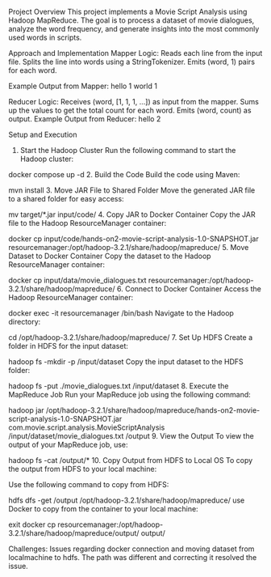 Project Overview
This project implements a Movie Script Analysis using Hadoop MapReduce. The goal is to process a dataset of movie dialogues, analyze the word frequency, and generate insights into the most commonly used words in scripts.

Approach and Implementation
Mapper Logic: Reads each line from the input file. Splits the line into words using a StringTokenizer. Emits (word, 1) pairs for each word.

Example Output from Mapper:
hello 1 world 1

Reducer Logic: Receives (word, [1, 1, 1, ...]) as input from the mapper. Sums up the values to get the total count for each word. Emits (word, count) as output.
Example Output from Reducer: hello 2

Setup and Execution
1. Start the Hadoop Cluster
Run the following command to start the Hadoop cluster:

docker compose up -d
2. Build the Code
Build the code using Maven:

mvn install
3. Move JAR File to Shared Folder
Move the generated JAR file to a shared folder for easy access:

mv target/*.jar input/code/
4. Copy JAR to Docker Container
Copy the JAR file to the Hadoop ResourceManager container:

docker cp input/code/hands-on2-movie-script-analysis-1.0-SNAPSHOT.jar resourcemanager:/opt/hadoop-3.2.1/share/hadoop/mapreduce/
5. Move Dataset to Docker Container
Copy the dataset to the Hadoop ResourceManager container:

docker cp input/data/movie_dialogues.txt resourcemanager:/opt/hadoop-3.2.1/share/hadoop/mapreduce/
6. Connect to Docker Container
Access the Hadoop ResourceManager container:

docker exec -it resourcemanager /bin/bash
Navigate to the Hadoop directory:

cd /opt/hadoop-3.2.1/share/hadoop/mapreduce/
7. Set Up HDFS
Create a folder in HDFS for the input dataset:

hadoop fs -mkdir -p /input/dataset
Copy the input dataset to the HDFS folder:

hadoop fs -put ./movie_dialogues.txt /input/dataset
8. Execute the MapReduce Job
Run your MapReduce job using the following command:

hadoop jar /opt/hadoop-3.2.1/share/hadoop/mapreduce/hands-on2-movie-script-analysis-1.0-SNAPSHOT.jar com.movie.script.analysis.MovieScriptAnalysis /input/dataset/movie_dialogues.txt /output
9. View the Output
To view the output of your MapReduce job, use:

hadoop fs -cat /output/*
10. Copy Output from HDFS to Local OS
To copy the output from HDFS to your local machine:

Use the following command to copy from HDFS:

hdfs dfs -get /output /opt/hadoop-3.2.1/share/hadoop/mapreduce/
use Docker to copy from the container to your local machine:

exit 
docker cp resourcemanager:/opt/hadoop-3.2.1/share/hadoop/mapreduce/output/ output/

Challenges:
Issues regarding docker connection and moving dataset from localmachine to hdfs.
The path was different and correcting it resolved the issue.

